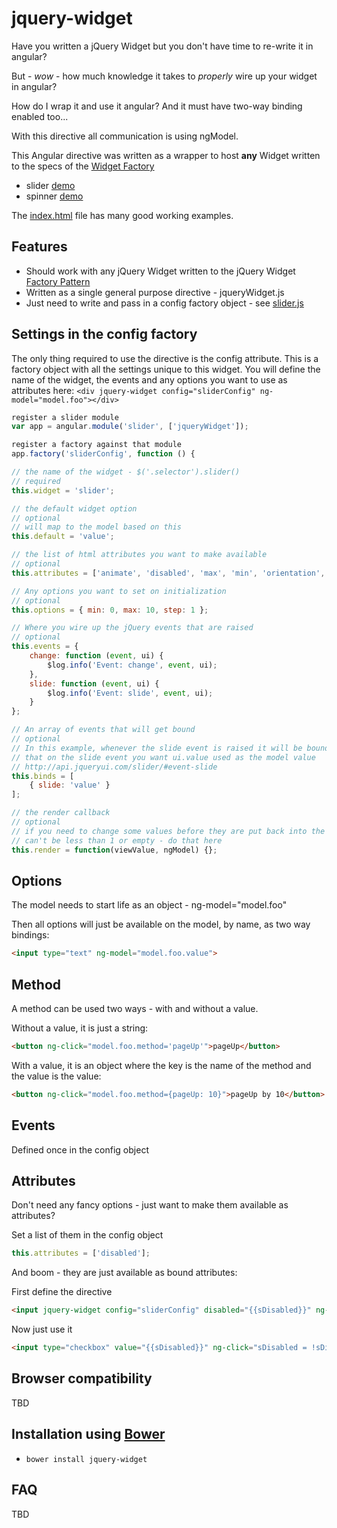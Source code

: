 # jquery-widget

Have you written a jQuery Widget but you don't have time to re-write it in angular?

But - *wow* - how much knowledge it takes to *properly* wire up your widget in angular?

How do I wrap it and use it angular? And it must have two-way binding enabled too...

With this directive all communication is using ngModel.

This Angular directive was written as a wrapper to host **any** Widget written to the specs of the
[Widget Factory](http://api.jqueryui.com/jquery.widget/)

- slider [demo](http://plnkr.co/edit/9Pcn3q?p=preview)
- spinner [demo](http://plnkr.co/edit/dXOXnI?p=preview)

The [index.html](https://github.com/jmcpeak/jquery-widget/blob/master/app/index.html) file has many good working examples.

## Features

- Should work with any jQuery Widget written to the jQuery Widget [Factory Pattern](http://api.jqueryui.com/jquery.widget/)
- Written as a single general purpose directive - jqueryWidget.js
- Just need to write and pass in a config factory object - see [slider.js](https://github.com/jmcpeak/jquery-widget/blob/master/app/scripts/controllers/slider.js)

## Settings in the config factory

The only thing required to use the directive is the config attribute.
This is a factory object with all the settings unique to this widget.
You will define the name of the widget, the events and any options you
want to use as attributes here:
`<div jquery-widget config="sliderConfig" ng-model="model.foo"></div>`

```javascript
register a slider module
var app = angular.module('slider', ['jqueryWidget']);

register a factory against that module
app.factory('sliderConfig', function () {

// the name of the widget - $('.selector').slider()
// required
this.widget = 'slider';

// the default widget option
// optional
// will map to the model based on this
this.default = 'value';

// the list of html attributes you want to make available
// optional 
this.attributes = ['animate', 'disabled', 'max', 'min', 'orientation', 'range', 'step', 'value', 'values'];

// Any options you want to set on initialization
// optional
this.options = { min: 0, max: 10, step: 1 };

// Where you wire up the jQuery events that are raised
// optional
this.events = {
    change: function (event, ui) {
        $log.info('Event: change', event, ui);
    },
    slide: function (event, ui) {
        $log.info('Event: slide', event, ui);
    }
};

// An array of events that will get bound
// optional
// In this example, whenever the slide event is raised it will be bound to the model - here is where you specify
// that on the slide event you want ui.value used as the model value 
// http://api.jqueryui.com/slider/#event-slide
this.binds = [
    { slide: 'value' }
];

// the render callback
// optional
// if you need to change some values before they are put back into the widget - for instance the slider step
// can't be less than 1 or empty - do that here
this.render = function(viewValue, ngModel) {};
```

## Options
The model needs to start life as an object - ng-model="model.foo"

Then all options will just be available on the model, by name, as two way bindings:
```html
<input type="text" ng-model="model.foo.value">
```

## Method
A method can be used two ways - with and without a value.

Without a value, it is just a string:
```html
<button ng-click="model.foo.method='pageUp'">pageUp</button>
```

With a value, it is an object where the key is the name of the method and the value is the value:
```html
<button ng-click="model.foo.method={pageUp: 10}">pageUp by 10</button>
```

## Events
Defined once in the config object

## Attributes

Don't need any fancy options - just want to make them available as attributes?

Set a list of them in the config object
```javascript
this.attributes = ['disabled'];
```
And boom - they are just available as bound attributes:

First define the directive
```html
<input jquery-widget config="sliderConfig" disabled="{{sDisabled}}" ng-model="model.foo">
```

Now just use it
```html
<input type="checkbox" value="{{sDisabled}}" ng-click="sDisabled = !sDisabled"/>
```

## Browser compatibility

TBD

## Installation using [Bower](http://bower.io/)

- `bower install jquery-widget`

## FAQ

TBD

